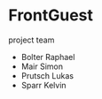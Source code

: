 # FrontGuest

project team
   - Bolter Raphael
   - Mair Simon
   - Prutsch Lukas
   - Sparr Kelvin
